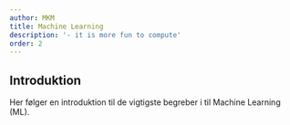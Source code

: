 ```yaml
---
author: MKM
title: Machine Learning
description: '- it is more fun to compute'
order: 2
---
```

## Introduktion
Her følger en introduktion til de vigtigste begreber i til Machine Learning (ML). 


